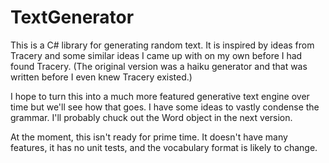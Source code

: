 # TextGenerator
This is a C# library for generating random text. It is inspired by ideas from Tracery and some similar ideas I came up with on my own before I had found Tracery. (The original version was a haiku generator and that was written before I even knew Tracery existed.) 

I hope to turn this into a much more featured generative text engine over time but we'll see how that goes. I have some ideas to vastly condense the grammar. I'll probably chuck out the Word object in the next version.

At the moment, this isn't ready for prime time. It doesn't have many features, it has no unit tests, and the vocabulary format is likely to change.
